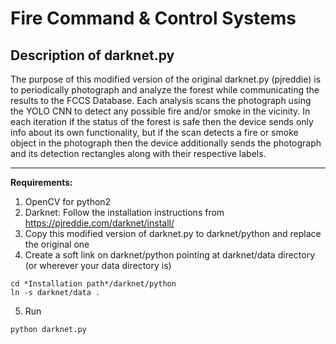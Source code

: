 Fire Command & Control Systems
===


Description of darknet.py
---


The purpose of this modified version of the original darknet.py (pjreddie) is to
periodically photograph and analyze the forest while communicating the results
to the FCCS Database. Each analysis scans the photograph using the YOLO CNN to
detect any possible fire and/or smoke in the vicinity. In each iteration if the
status of the forest is safe then the device sends only info about its own
functionality, but if the scan detects a fire or smoke object in the photograph
then the device additionally sends the photograph and its detection rectangles
along with their respective labels.

---

**Requirements:**

1. OpenCV for python2
2. Darknet: Follow the installation instructions from https://pjreddie.com/darknet/install/
3. Copy this modified version of darknet.py to darknet/python and replace the
original one
4. Create a soft link on darknet/python pointing at darknet/data directory (or
wherever your data directory is)
```
cd *Installation path*/darknet/python
ln -s darknet/data .
```
5. Run
```
python darknet.py
```
